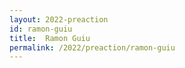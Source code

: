 ```yaml
---
layout: 2022-preaction
id: ramon-guiu
title:  Ramon Guiu
permalink: /2022/preaction/ramon-guiu
---
```


